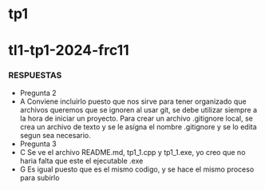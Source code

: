# tp1
# tl1-tp1-2024-frc11
### RESPUESTAS
- Pregunta 2
 - A
 Conviene incluirlo puesto que nos sirve para tener organizado que archivos queremos que se ignoren al usar git, se debe utilizar siempre a la hora de iniciar un proyecto. Para crear un archivo .gitignore local, se crea un archivo de texto y se le asígna el nombre .gitignore y se lo edita segun sea necesario.
- Pregunta 3
 - C
 Se ve el archivo README.md, tp1_1.cpp y tp1_1.exe, yo creo que no haria falta que este el ejecutable .exe
 - G
Es igual puesto que es el mismo codigo, y se hace el mismo proceso para subirlo 